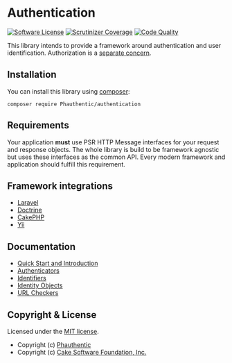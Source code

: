 # Authentication

[![Software License](https://img.shields.io/badge/license-MIT-brightgreen.svg?style=flat-square)](LICENSE)
[![Scrutinizer Coverage](https://img.shields.io/scrutinizer/coverage/g/Phauthentic/authentication/master.svg?style=flat-square)](https://scrutinizer-ci.com/g/Phauthentic/authentication/)
[![Code Quality](https://img.shields.io/scrutinizer/g/Phauthentic/authentication/master.svg?style=flat-square)](https://scrutinizer-ci.com/g/Phauthentic/authentication/)

This library intends to provide a framework around authentication and user identification. Authorization is a [separate concern](https://en.wikipedia.org/wiki/Separation_of_concerns).

## Installation

You can install this library using [composer](http://getcomposer.org):

```
composer require Phauthentic/authentication
```

## Requirements

Your application **must** use PSR HTTP Message interfaces for your request and response objects. The whole library is build to be framework agnostic but uses these interfaces as the common API. Every modern framework and application should fulfill this requirement.

## Framework integrations

 * [Laravel](https://github.com/Phauthentic/authentication-laravel)
 * [Doctrine](https://github.com/Phauthentic/authentication-doctrine)
 * [CakePHP](https://github.com/Phauthentic/authentication-cakephp)
 * [Yii](https://github.com/Phauthentic/authentication-yii)

## Documentation

 * [Quick Start and Introduction](docs/Quick-start-and-introduction.md)
 * [Authenticators](docs/Authenticators.md)
 * [Identifiers](docs/Identifiers.md)
 * [Identity Objects](docs/Identity-Object.md)
 * [URL Checkers](docs/URL-Checkers.md)

## Copyright & License

Licensed under the [MIT license](LICENSE.txt).

* Copyright (c) [Phauthentic](https://github.com/Phauthentic)
* Copyright (c) [Cake Software Foundation, Inc.](https://cakefoundation.org)
